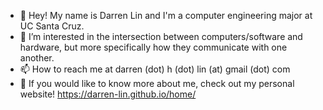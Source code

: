 - 👋 Hey! My name is Darren Lin and I'm a computer engineering major at UC Santa Cruz.
- 👀 I’m interested in the intersection between computers/software and hardware, but more specifically how they communicate with one another.
- 📫 How to reach me at darren (dot) h (dot) lin (at) gmail (dot) com
- 🙂 If you would like to know more about me, check out my personal website! https://darren-lin.github.io/home/
